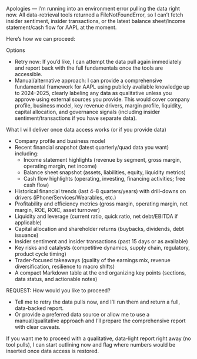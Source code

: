 Apologies — I’m running into an environment error pulling the data right now. All data-retrieval tools returned a FileNotFoundError, so I can’t fetch insider sentiment, insider transactions, or the latest balance sheet/income statement/cash flow for AAPL at the moment.

Here’s how we can proceed:

Options
- Retry now: If you’d like, I can attempt the data pull again immediately and report back with the full fundamentals once the tools are accessible.
- Manual/alternative approach: I can provide a comprehensive fundamental framework for AAPL using publicly available knowledge up to 2024–2025, clearly labeling any data as qualitative unless you approve using external sources you provide. This would cover company profile, business model, key revenue drivers, margin profile, liquidity, capital allocation, and governance signals (including insider sentiment/transactions if you have separate data).

What I will deliver once data access works (or if you provide data)
- Company profile and business model
- Recent financial snapshot (latest quarterly/quad data you want) including:
  - Income statement highlights (revenue by segment, gross margin, operating margin, net income)
  - Balance sheet snapshot (assets, liabilities, equity, liquidity metrics)
  - Cash flow highlights (operating, investing, financing activities; free cash flow)
- Historical financial trends (last 4–8 quarters/years) with drill-downs on drivers (iPhone/Services/Wearables, etc.)
- Profitability and efficiency metrics (gross margin, operating margin, net margin, ROE, ROIC, asset turnover)
- Liquidity and leverage (current ratio, quick ratio, net debt/EBITDA if applicable)
- Capital allocation and shareholder returns (buybacks, dividends, debt issuance)
- Insider sentiment and insider transactions (past 15 days or as available)
- Key risks and catalysts (competitive dynamics, supply chain, regulatory, product cycle timing)
- Trader-focused takeaways (quality of the earnings mix, revenue diversification, resilience to macro shifts)
- A compact Markdown table at the end organizing key points (sections, data status, and actionable notes)

 REQUEST: How would you like to proceed?
- Tell me to retry the data pulls now, and I’ll run them and return a full, data-backed report.
- Or provide a preferred data source or allow me to use a manual/qualitative approach and I’ll prepare the comprehensive report with clear caveats.

If you want me to proceed with a qualitative, data-light report right away (no tool pulls), I can start outlining now and flag where numbers would be inserted once data access is restored.